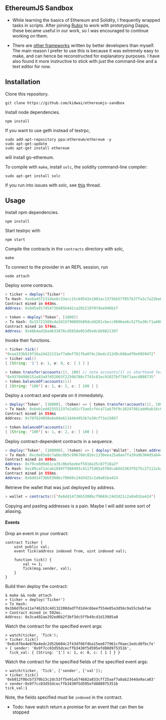 ## EthereumJS Sandbox

* While learning the basics of Ethereum and Solidity, I frequently wrapped tasks in scripts. After joining [Rubix](https://rubixbydeloitte.com) to work with prototyping Dapps, these became useful in our work, so I was encouraged to continue working on them.


* There are [other frameworks](http://ethereum.stackexchange.com/questions/607/how-to-unit-test-smart-contracts)
written by better developers than myself. The main reason I prefer to use this is because it was extremely easy to make, and can hence be reconstructed for explanatory purposes. I have also found it more instructive to stick with just the command-line and a text editor for now.


## Installation

Clone this repository.

```
git clone https://github.com/kidwai/ethereumjs-sandbox
```

Install node dependencies.

```
npm install
```

If you want to use geth instead of testrpc,


```
sudo add-apt-repository ppa:ethereum/ethereum -y
sudo apt-get-update
sudo apt-get install ethereum
```

will install go-ethereum. 

To compile with `make`, install `solc`, the solidity command-line compiler:

```
sudo apt-get install solc
```

If you run into issues with solc, see [this](https://github.com/ethereum/solidity/issues/865) thread.




## Usage

Install npm dependencies.

```
npm install
```

Start testrpc with

```
npm start
```

Compile the contracts in the `contracts` directory with solc,

```
make
```



To connect to the provider in an REPL session, run

```
node attach
```

Deploy some contracts.

```java
> ticker = deploy('Ticker')
Tx Hash: 0xe6a45f231dee6c33acc15c69542e1801ac1375bb57f057637fa3c7a22be6ba15
Contract mined in 643ms.
Address: 0x8d5a91745473b985b442ca202219707dee946b1f

> token = deploy('Token', [1000])
> Tx Hash: 0x15721509c4a3d15f90005b89dcdd281cbecc9696ee6c52f5a38cf1a4009a9190
Contract mined in 574ms.
Address: 0x48b4ad1ba4633878cd585de053d5e0cbb9821397
```

Invoke their functions.

```java
> ticker.tick()
'0xaa333b819f26a16422131ef7a0ef781fba074c16edc312d9c696adf0e9959472'
> ticker.val()
{ [String: '1'] s: 1, e: 0, c: [ 1 ] }

> token.transfer(accounts(1), 100) // note accounts(1) is shorthand for web3.eth.accounts[0]
'0x93704986151e83a97d52003f2250b708cf743c81ec91027bf756f1aacd888735'
> token.balanceOf(accounts(1))
{ [String: '100'] s: 1, e: 2, c: [ 100 ] }
```

Deploy a contract and operate on it immediately.


```java
> deploy('Token', [10000], (token) => { token.transfer(accounts(1), 100)})
> Tx Hash: 0x6eb1edd25551337e2a91cf3ae5cfdca71ab79f9c10247981add6ab16c0426e7b
Contract mined in 554ms
Address: 0x707624850e6e84e61164b4953b7a30cf71e15057

> token.balanceOf(accounts(1))
{ [String: '100'] s: 1, e: 2, c: [ 100 ] }
```


Deploy contract-dependent contracts in a sequence.

```java
> deploy('Token', [100000], (token) => { deploy('Wallet', [token.address]) })
> Tx Hash: 0xcde85e8c7abbc8b5c996760c82ec1330eea25a0ae7fa39a9b304d5ab4ccace0f
Contract mined in 608ms.
Address: 0x79ce8d9e61ca35c0be5eebef5916e25c87f10a2f
Tx Hash: 0xc89caf2acab1694f79b8493c41175d85a5f0dcab6d1363f9175c27111cba1241
Contract mined in 555ms.
Address: 0x6dd14736b5308bcf9669c24d3d21c2a0a01ba424

```

Retrieve the wallet that was just deployed by address.


```java
> wallet = contracts()['0x6dd14736b5308bcf9669c24d3d21c2a0a01ba424']
```


Copying and pasting addresses is a pain. Maybe I will add some
sort of aliasing.



#### Events


Drop an event in your contract:

```
contract Ticker {
	uint public val;
	event Tick(address indexed from, uint indexed val);

	function tick() { 
		val += 1;
		Tick(msg.sender, val);
	}
}
```

Build then deploy the contract:


```
$ make && node attach
> ticker = deploy('Ticker')
> Tx Hash: 0x1b6d7bce11e7462b3c4d132208dadffd1d4c6beef554e85a3d56c9a55cbebfae
> Contract mined in 592ms.
Address: 0x3ca492ae292ed6b2f3bf3dc5ffb49cd1d13985a0
```

Watch the contract for the specified event args:


```
> watch(ticker, 'Tick');
> ticker.tick()
'0x0c6f6e4e870a4edc2d52b604c2f43df66f4ba15ee677961cf6aec2edcd8fbcfe'
> { sender: '0x9f7cc03d55dcecffb3430f5d595efd888975351b',
  tick_val: { [String: '1'] s: 1, e: 0, c: [ 1 ] } }
```


Watch the contract for the specified fields of the specified event args:


```
> watch(ticker, 'Tick', ['sender', ['val']);
> ticker.tick()
'0xb012f0bcb7370b13c2dc53ff5e91a574b82a833cff25aaf7a8ab2344da9aca83'
> sender:0x9f7cc03d55dcecffb3430f5d595efd888975351b
tick_val:1
```

Note, the fields specified must be `indexed` in the contract.

* Todo: have watch return a promise for an event that can then be stopped